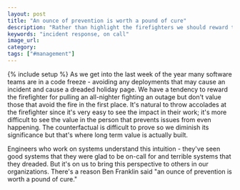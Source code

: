 ```yaml
---
layout: post
title: "An ounce of prevention is worth a pound of cure"
description: "Rather than highlight the firefighters we should reward the fire-preventers."
keywords: "incident response, on call"
image_url: 
category: 
tags: ["#management"]
---
```

{% include setup %}
As we get into the last week of the year many software teams are in a code freeze - avoiding any deployments that may cause an incident and cause a dreaded holiday page. We have a tendency to reward the firefighter for pulling an all-nighter fighting an outage but don't value those that avoid the fire in the first place. It's natural to throw accolades at the firefighter since it's very easy to see the impact in their work; it's more difficult to see the value in the person that prevents issues from even happening. The counterfactual is difficult to prove so we diminish its significance but that's where long term value is actually built.

Engineers who work on systems understand this intuition - they've seen good systems that they were glad to be on-call for and terrible systems that they dreaded. But it's on us to bring this perspective to others in our organizations. There's a reason Ben Franklin said "an ounce of prevention is worth a pound of cure."
